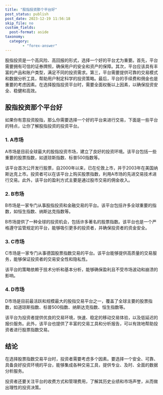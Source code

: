 ```yaml
---
title: "股指投资那个平台好"
post_status: publish
post_date: 2023-12-19 11:56:18
skip_file: no
custom_fields: 
  post-format: aside
taxonomy:
  category:
        - "forex-answer"
---
```


股指投资是一个高风险、高回报的形式，选择一个好的平台尤为重要。首先，平台需要拥有可信的证券牌照，确保用户的安全和资产的保障。其次，平台应该具有丰富的产品和账户类型，满足不同的投资需求。第三，平台需要提供可靠的交易模式和数据分析工具，帮助用户制定科学的投资策略。最后，平台的手续费和佣金也是重要的考虑因素。在选择股指投资平台时，需要全面权衡以上因素，以确保投资安全、稳健和高效。

## 股指投资那个平台好

如果你有意投资股指，那么你需要选择一个好的平台来进行交易，下面是一些平台的特点，让你了解股指投资的投资平台。

### 1. A市场

A市场是目前全球最大的股指投资市场，建立了良好的投资环境。该平台包括一些重要的股票指数，如道琼斯指数、标普500指数等。

该平台首次公开发行股票，自2000年以来，已在伦敦上市，并于2003年在美国纳斯达克上市。投资者可以在该平台上购买股票指数，利用A市场的先进交易技术进行交易。此外，该平台的盈利方式主要是通过股市交易的佣金收入。

### 2. B市场

B市场是一家专门从事股指投资和金融交易的平台。该平台包括许多全球重要的指数，如恒生指数、纳斯达克指数等。

B市场提供了一种全球的投资机会，包括许多著名的股票指数。该平台也是一个严格遵守监管规定的平台，能够吸引更多的投资者，并确保投资者的资金安全。

### 3. C市场

C市场是一家专门从事德国股票指数交易的平台。该平台能够提供高质量的交易服务，能够保证投资者的交易安全性和隐私性。

该平台的策略依赖于技术分析和基本分析，能够确保盈利且不受市场波动和崩溃的影响。

### 4. D市场

D市场是目前最活跃和规模最大的股指交易平台之一，覆盖了全球主要的股票指数，如道琼斯指数、标普500指数、纳斯达克指数、恒生指数等。

该平台为投资者提供优良的交易环境，快速、稳定的移动交易体验，以及低延迟的报价服务。此外，该平台也提供了丰富的交易工具和分析报告，可以有效地帮助投资者进行股票指数交易。

## 结论

在选择股票指数交易平台时，投资者需要考虑多个因素。要选择一个安全、可靠、具备良好投资环境的平台，能够集成各种交易工具，提供专业、及时、全面的数据分析服务。

投资者还要关注平台的收费方式和管理费用，了解其历史业绩和市场声誉，从而做出理性的投资决策。